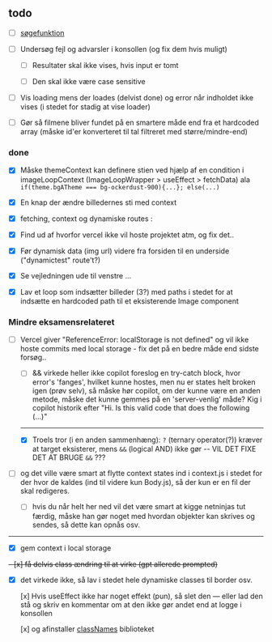 
## todo

- [ ] [søgefunktion](https://nextjs.org/docs/app/api-reference/functions/use-search-params)

- [ ] Undersøg fejl og advarsler i konsollen (og fix dem hvis muligt)

    - [ ] Resultater skal ikke vises, hvis input er tomt

    - [ ] Den skal ikke være case sensitive

- [ ] Vis loading mens der loades (delvist done) og error når indholdet ikke vises (i stedet for stadig at vise loader)

- [ ] Gør så filmene bliver fundet på en smartere måde end fra et hardcoded array (måske id'er konverteret til tal filtreret med større/mindre-end)


### done

- [x] Måske themeContext kan definere stien ved hjælp af en condition i imageLoopContext (ImageLoopWrapper > useEffect > fetchData) ala `if(theme.bgATheme === bg-ockerdust-900){...}; else(...)`

- [x] En knap der ændre billedernes sti med context

- [x] fetching, context og dynamiske routes :

- [x] Find ud af hvorfor vercel ikke vil hoste projektet atm, og fix det..

- [x] Før dynamisk data (img url) videre fra forsiden til en underside ("dynamictest" route't?)

- [x] Se vejledningen ude til venstre ...

- [x] Lav et loop som indsætter billeder (3?) med paths i stedet for at indsætte en hardcoded path til et eksisterende Image component


### Mindre eksamensrelateret

- [ ] Vercel giver "ReferenceError: localStorage is not defined" og vil ikke hoste commits med local storage - fix det på en bedre måde end sidste forsøg..

    - [ ] && virkede heller ikke copilot foreslog en try-catch block, hvor error's 'fanges', hvilket kunne hostes, men nu er states helt broken igen (prøv selv), så måske hør copilot, om der kunne være en anden metode, måske det kunne gemmes på en 'server-venlig' måde? Kig i copilot historik efter "Hi. Is this valid code that does the following (...)"

    ---

    - [x] Troels tror (i en anden sammenhæng): `?` (ternary operator(?)) kræver at target eksisterer, mens `&&` (logical AND) ikke gør -- VIL DET FIXE DET AT BRUGE `&&` ???

- [ ] og det ville være smart at flytte context states ind i context.js i stedet for der hvor de kaldes (ind til videre kun Body.js), så der kun er en fil der skal redigeres.

    - [ ] hvis du når helt her ned vil det være smart at kigge netninjas tut færdig, måske han gør noget med hvordan objekter kan skrives og sendes, så dette kan opnås osv.

---

- [x] gem context i local storage

~~- [x] få delvis class ændring til at virke (gpt allerede prompted)~~

- [x] det virkede ikke, så lav i stedet hele dynamiske classes til border osv.

    [x] Hvis useEffect ikke har noget effekt (pun), så slet den — eller lad den stå og skriv en kommentar om at den ikke gør andet end at logge i konsollen

    [x] og afinstaller [classNames](https://www.npmjs.com/package/classnames) biblioteket
